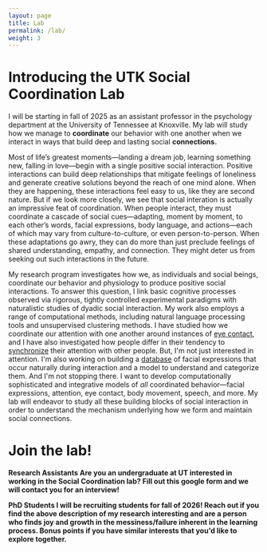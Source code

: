 ```yaml
---
layout: page
title: Lab
permalink: /lab/
weight: 3
---
```


# **Introducing the UTK Social Coordination Lab**

I will be starting in fall of 2025 as an assistant professor in the psychology department at the University of Tennessee at Knoxville. My lab will study how we manage to **coordinate** our behavior with one another when we interact in ways that build deep and lasting social **connections.**

Most of life’s greatest moments—landing a dream job, learning something new, falling in love—begin with a single positive social interaction. Positive interactions can build deep relationships that mitigate feelings of loneliness and generate creative solutions beyond the reach of one mind alone. When they are happening, these interactions feel easy to us, like they are second nature. But if we look more closely, we see that social interation is actually an impressive feat of coordination. When people interact, they must coordinate a cascade of social cues—adapting, moment by moment, to each other’s words, facial expressions, body language, and actions—each of which may vary from culture-to-culture, or even person-to-person. When these adaptations go awry, they can do more than just preclude feelings of shared understanding, empathy, and connection. They might deter us from seeking out such interactions in the future. 

My research program investigates how we, as individuals and social beings, coordinate our behavior and physiology to produce positive social interactions. To answer this question, I link basic cognitive processes observed via rigorous, tightly controlled experimental paradigms with naturalistic studies of dyadic social interaction. My work also employs a range of computational methods, including natural language processing tools and unsupervised clustering methods. I have studied how we coordinate our attention with one another around instances of <a href="https://www.pnas.org/doi/abs/10.1073/pnas.2106645118">eye contact</a>, and I have also investigated how people differ in their tendency to <a href="https://www.nature.com/articles/s41598-023-29776-6">synchronize</a> their attention with other people. But, I'm not just interested in attention. I'm also working on building a <a href="https://doi.org/10.1080/02699931.2024.2446945">database</a> of facial expressions that occur naturally during interaction and a model to understand and categorize them. And I'm not stopping there. I want to develop computationally sophisticated and integrative models of *all* coordinated behavior—facial expressions, attention, eye contact, body movement, speech, and more. My lab will endeavor to study all these building blocks of social interaction in order to understand the mechanism underlying how we form and maintain social connections.

# **Join the lab!**

<b>**Research Assistants**
Are you an undergraduate at UT interested in working in the Social Coordination lab? Fill out this google form and we will contact you for an interview!

<b>**PhD Students**
I will be recruiting students for fall of 2026! Reach out if you find the above description of my research interesting and are a person who finds joy and growth in the messiness/failure inherent in the learning process. Bonus points if you have similar interests that you'd like to explore together. 